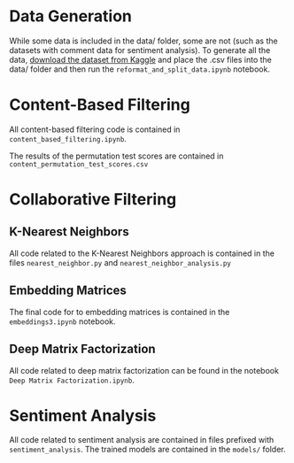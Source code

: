 # Data Generation
While some data is included in the data/ folder, some are not (such as the datasets with comment data for sentiment analysis).
To generate all the data, [download the dataset from Kaggle](https://www.kaggle.com/dahlia25/metacritic-video-game-comments) and
place the .csv files into the data/ folder and then run the `reformat_and_split_data.ipynb` notebook.

# Content-Based Filtering

All content-based filtering code is contained in `content_based_filtering.ipynb`. 

The results of the permutation test scores are contained in `content_permutation_test_scores.csv`

# Collaborative Filtering

## K-Nearest Neighbors

All code related to the K-Nearest Neighbors approach is contained in the files `nearest_neighbor.py` and `nearest_neighbor_analysis.py`

## Embedding Matrices

The final code for to embedding matrices is contained in the `embeddings3.ipynb` notebook.

## Deep Matrix Factorization

All code related to deep matrix factorization can be found in the notebook `Deep Matrix Factorization.ipynb`.

# Sentiment Analysis

All code related to sentiment analysis are contained in files prefixed with `sentiment_analysis`. The trained models are contained in the `models/` folder.
